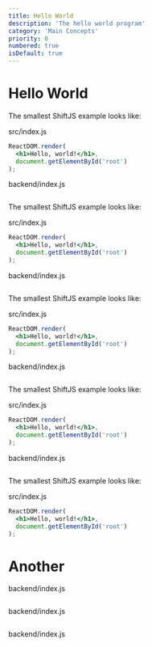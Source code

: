 ```yaml
---
title: Hello World
description: 'The hello world program'
category: 'Main Concepts'
priority: 0
numbered: true
isDefault: true
---
```


# Hello World

The smallest ShiftJS example looks like:

src/index.js

```jsx
ReactDOM.render(
  <h1>Hello, world!</h1>,
  document.getElementById('root')
);
```

backend/index.js
```javascript

```


The smallest ShiftJS example looks like:

src/index.js

```jsx
ReactDOM.render(
  <h1>Hello, world!</h1>,
  document.getElementById('root')
);
```

backend/index.js
```javascript

```


The smallest ShiftJS example looks like:

src/index.js

```jsx
ReactDOM.render(
  <h1>Hello, world!</h1>,
  document.getElementById('root')
);
```

backend/index.js
```javascript

```


The smallest ShiftJS example looks like:

src/index.js

```jsx
ReactDOM.render(
  <h1>Hello, world!</h1>,
  document.getElementById('root')
);
```

backend/index.js
```javascript

```


The smallest ShiftJS example looks like:

src/index.js

```jsx
ReactDOM.render(
  <h1>Hello, world!</h1>,
  document.getElementById('root')
);
```

# Another

backend/index.js
```javascript

```


backend/index.js
```javascript

```

backend/index.js
```javascript

```